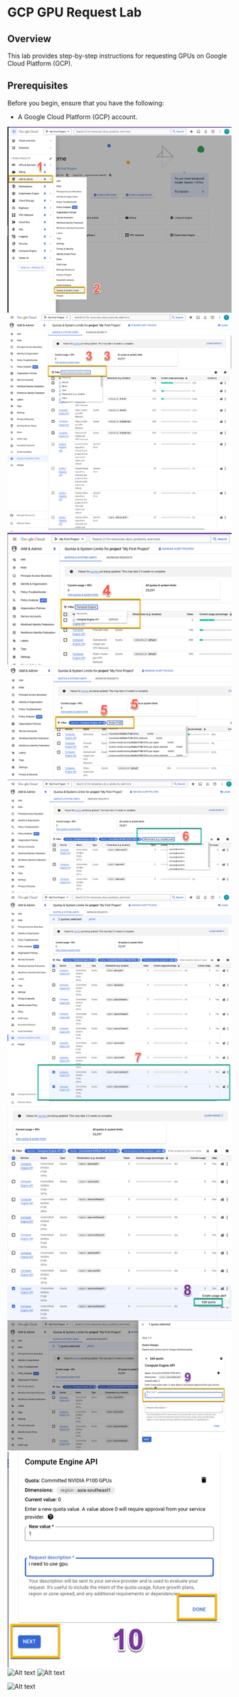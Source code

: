# GCP GPU Request Lab

## Overview

This lab provides step-by-step instructions for requesting GPUs on Google Cloud Platform (GCP).
## Prerequisites

Before you begin, ensure that you have the following:

- A Google Cloud Platform (GCP) account.


![Alt text](img/1.png)
![Alt text](img/2.png)
![Alt text](img/3.png)
![Alt text](img/4.png)
![Alt text](img/5.png)
![Alt text](img/6.png)
![Alt text](img/7.png)
![Alt text](img/8.png)
![Alt text](img/9.png)
![Alt text](img/10.png)
![Alt text](img/11.png)




![Alt text](img/11.png)
